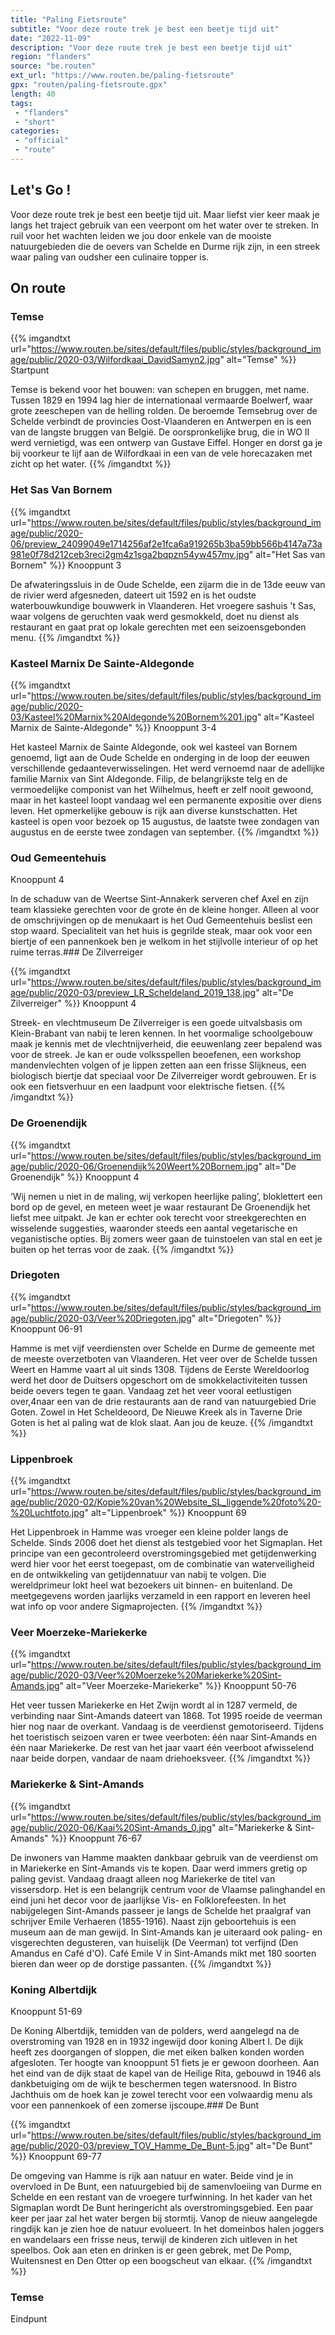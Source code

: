 ```yaml
---
title: "Paling Fietsroute"
subtitle: "Voor deze route trek je best een beetje tijd uit"
date: "2022-11-09"
description: "Voor deze route trek je best een beetje tijd uit"
region: "flanders"
source: "be.routen"
ext_url: "https://www.routen.be/paling-fietsroute"
gpx: "routen/paling-fietsroute.gpx"
length: 40
tags:
 - "flanders"
 - "short"
categories:
 - "official"
 - "route"
---
```


## Let's Go ! 

Voor deze route trek je best een beetje tijd uit. Maar liefst vier keer maak je langs het traject gebruik van een veerpont om het water over te streken. In ruil voor het wachten leiden we jou door enkele van de mooiste natuurgebieden die de oevers van Schelde en Durme rijk zijn, in een streek waar paling van oudsher een culinaire topper is.

## On route

### Temse

{{% imgandtxt url="https://www.routen.be/sites/default/files/public/styles/background_image/public/2020-03/Wilfordkaai_DavidSamyn2.jpg" alt="Temse" %}}
Startpunt

Temse is bekend voor het bouwen: van schepen en bruggen, met name. Tussen 1829 en 1994 lag hier de internationaal vermaarde Boelwerf, waar grote zeeschepen van de helling rolden. De beroemde Temsebrug over de Schelde verbindt de provincies Oost-Vlaanderen en Antwerpen en is een van de langste bruggen van België. De oorspronkelijke brug, die in WO II werd vernietigd, was een ontwerp van Gustave Eiffel. Honger en dorst ga je bij voorkeur te lijf aan de Wilfordkaai in een van de vele horecazaken met zicht op het water.
{{% /imgandtxt %}}

### Het Sas Van Bornem

{{% imgandtxt url="https://www.routen.be/sites/default/files/public/styles/background_image/public/2020-06/preview_24099049e1714256af2e1fca6a919265b3ba59bb566b4147a73a981e0f78d212ceb3reci2gm4z1sga2bqpzn54yw457mv.jpg" alt="Het Sas van Bornem" %}}
Knooppunt 3

De afwateringssluis in de Oude Schelde, een zijarm die in de 13de eeuw van de rivier werd afgesneden, dateert uit 1592 en is het oudste waterbouwkundige bouwwerk in Vlaanderen. Het vroegere sashuis 't Sas, waar volgens de geruchten vaak werd gesmokkeld, doet nu dienst als restaurant en gaat prat op lokale gerechten met een seizoensgebonden menu.
{{% /imgandtxt %}}

### Kasteel Marnix De Sainte-Aldegonde

{{% imgandtxt url="https://www.routen.be/sites/default/files/public/styles/background_image/public/2020-03/Kasteel%20Marnix%20Aldegonde%20Bornem%201.jpg" alt="Kasteel Marnix de Sainte-Aldegonde" %}}
Knooppunt 3-4

Het kasteel Marnix de Sainte Aldegonde, ook wel kasteel van Bornem genoemd, ligt aan de Oude Schelde en onderging in de loop der eeuwen verschillende gedaanteverwisselingen. Het werd vernoemd naar de adellijke familie Marnix van Sint Aldegonde. Filip, de belangrijkste telg en de vermoedelijke componist van het Wilhelmus, heeft er zelf nooit gewoond, maar in het kasteel loopt vandaag wel een permanente expositie over diens leven. Het opmerkelijke gebouw is rijk aan diverse kunstschatten. Het kasteel is open voor bezoek op 15 augustus, de laatste twee zondagen van augustus en de eerste twee zondagen van september.
{{% /imgandtxt %}}

### Oud Gemeentehuis

Knooppunt 4

In de schaduw van de Weertse Sint-Annakerk serveren chef Axel en zijn team klassieke gerechten voor de grote én de kleine honger. Alleen al voor de omschrijvingen op de menukaart is het Oud Gemeentehuis beslist een stop waard. Specialiteit van het huis is gegrilde steak, maar ook voor een biertje of een pannenkoek ben je welkom in het stijlvolle interieur of op het ruime terras.### De Zilverreiger

{{% imgandtxt url="https://www.routen.be/sites/default/files/public/styles/background_image/public/2020-03/preview_LR_Scheldeland_2019_138.jpg" alt="De Zilverreiger" %}}
Knooppunt 4

Streek- en vlechtmuseum De Zilverreiger is een goede uitvalsbasis om Klein-Brabant van nabij te leren kennen. In het voormalige schoolgebouw maak je kennis met de vlechtnijverheid, die eeuwenlang zeer bepalend was voor de streek. Je kan er oude volksspellen beoefenen, een workshop mandenvlechten volgen of je lippen zetten aan een frisse Slijkneus, een biologisch biertje dat speciaal voor De Zilverreiger wordt gebrouwen. Er is ook een fietsverhuur en een laadpunt voor elektrische fietsen.
{{% /imgandtxt %}}

### De Groenendijk

{{% imgandtxt url="https://www.routen.be/sites/default/files/public/styles/background_image/public/2020-06/Groenendijk%20Weert%20Bornem.jpg" alt="De Groenendijk" %}}
Knooppunt 4

‘Wij nemen u niet in de maling, wij verkopen heerlijke paling’, bloklettert een bord op de gevel, en meteen weet je waar restaurant De Groenendijk het liefst mee uitpakt. Je kan er echter ook terecht voor streekgerechten en wisselende suggesties, waaronder steeds een aantal vegetarische en veganistische opties. Bij zomers weer gaan de tuinstoelen van stal en eet je buiten op het terras voor de zaak.
{{% /imgandtxt %}}

### Driegoten

{{% imgandtxt url="https://www.routen.be/sites/default/files/public/styles/background_image/public/2020-03/Veer%20Driegoten.jpg" alt="Driegoten" %}}
Knooppunt 06-91

Hamme is met vijf veerdiensten over Schelde en Durme de gemeente met de meeste overzetboten van Vlaanderen. Het veer over de Schelde tussen Weert en Hamme vaart al uit sinds 1308. Tijdens de Eerste Wereldoorlog werd het door de Duitsers opgeschort om de smokkelactiviteiten tussen beide oevers tegen te gaan. Vandaag zet het veer vooral eetlustigen over,4naar een van de drie restaurants aan de rand van natuurgebied Drie Goten. Zowel in Het Scheldeoord, De Nieuwe Kreek als in Taverne Drie Goten is het al paling wat de klok slaat. Aan jou de keuze.
{{% /imgandtxt %}}

### Lippenbroek

{{% imgandtxt url="https://www.routen.be/sites/default/files/public/styles/background_image/public/2020-02/Kopie%20van%20Website_SL_liggende%20foto%20-%20Luchtfoto.jpg" alt="Lippenbroek" %}}
Knooppunt 69

Het Lippenbroek in Hamme was vroeger een kleine polder langs de Schelde. Sinds 2006 doet het dienst als testgebied voor het Sigmaplan. Het principe van een gecontroleerd overstromingsgebied met getijdenwerking werd hier voor het eerst toegepast, om de combinatie van waterveiligheid en de ontwikkeling van getijdennatuur van nabij te volgen. Die wereldprimeur lokt heel wat bezoekers uit binnen- en buitenland. De meetgegevens worden jaarlijks verzameld in een rapport en leveren heel wat info op voor andere Sigmaprojecten.
{{% /imgandtxt %}}

### Veer Moerzeke-Mariekerke

{{% imgandtxt url="https://www.routen.be/sites/default/files/public/styles/background_image/public/2020-03/Veer%20Moerzeke%20Mariekerke%20Sint-Amands.jpg" alt="Veer Moerzeke-Mariekerke" %}}
Knooppunt 50-76

Het veer tussen Mariekerke en Het Zwijn wordt al in 1287 vermeld, de verbinding naar Sint-Amands dateert van 1868. Tot 1995 roeide de veerman hier nog naar de overkant. Vandaag is de veerdienst gemotoriseerd. Tijdens het toeristisch seizoen varen er twee veerboten: één naar Sint-Amands en één naar Mariekerke. De rest van het jaar vaart één veerboot afwisselend naar beide dorpen, vandaar de naam driehoeksveer.
{{% /imgandtxt %}}

### Mariekerke & Sint-Amands

{{% imgandtxt url="https://www.routen.be/sites/default/files/public/styles/background_image/public/2020-06/Kaai%20Sint-Amands_0.jpg" alt="Mariekerke & Sint-Amands" %}}
Knooppunt 76-67

De inwoners van Hamme maakten dankbaar gebruik van de veerdienst om in Mariekerke en Sint-Amands vis te kopen. Daar werd immers gretig op paling gevist. Vandaag draagt alleen nog Mariekerke de titel van vissersdorp. Het is een belangrijk centrum voor de Vlaamse palinghandel en eind juni het decor voor de jaarlijkse Vis- en Folklorefeesten. In het nabijgelegen Sint-Amands passeer je langs de Schelde het praalgraf van schrijver Emile Verhaeren (1855-1916). Naast zijn geboortehuis is een museum aan de man gewijd. In Sint-Amands kan je uiteraard ook paling- en visgerechten degusteren, van huiselijk (De Veerman) tot verfijnd (Den Amandus en Café d'O). Café Emile V in Sint-Amands mikt met 180 soorten bieren dan weer op de dorstige passanten.
{{% /imgandtxt %}}

### Koning Albertdijk

Knooppunt 51-69

De Koning Albertdijk, temidden van de polders, werd aangelegd na de overstroming van 1928 en in 1932 ingewijd door koning Albert I. De dijk heeft zes doorgangen of sloppen, die met eiken balken konden worden afgesloten. Ter hoogte van knooppunt 51 fiets je er gewoon doorheen. Aan het eind van de dijk staat de kapel van de Heilige Rita, gebouwd in 1946 als dankbetuiging om de wijk te beschermen tegen watersnood. In Bistro Jachthuis om de hoek kan je zowel terecht voor een volwaardig menu als voor een pannenkoek of een zomerse ijscoupe.### De Bunt

{{% imgandtxt url="https://www.routen.be/sites/default/files/public/styles/background_image/public/2020-03/preview_TOV_Hamme_De_Bunt-5.jpg" alt="De Bunt" %}}
Knooppunt 69-77

De omgeving van Hamme is rijk aan natuur en water. Beide vind je in overvloed in De Bunt, een natuurgebied bij de samenvloeiing van Durme en Schelde en een restant van de vroegere turfwinning. In het kader van het Sigmaplan wordt De Bunt heringericht als overstromingsgebied. Een paar keer per jaar zal het water bergen bij stormtij. Vanop de nieuw aangelegde ringdijk kan je zien hoe de natuur evolueert. In het domeinbos halen joggers en wandelaars een frisse neus, terwijl de kinderen zich uitleven in het speelbos. Ook aan eten en drinken is er geen gebrek, met De Pomp, Wuitensnest en Den Otter op een boogscheut van elkaar.
{{% /imgandtxt %}}

### Temse

Eindpunt


